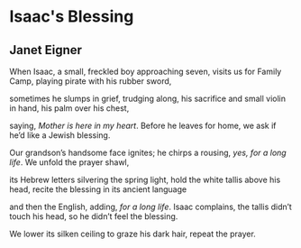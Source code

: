 # Isaac's Blessing
## Janet Eigner
When Isaac, a small, freckled boy
approaching seven, visits us for Family Camp,
playing pirate with his rubber sword,

sometimes he slumps in grief,
trudging along, his sacrifice and small violin
in hand, his palm over his chest,

saying, _Mother is here_
_in my heart_. Before he leaves for home,
we ask if he’d like a Jewish blessing.

Our grandson’s handsome face ignites;
he chirps a rousing, _yes, for a long life_.
We unfold the prayer shawl,

its Hebrew letters silvering the spring light,
hold the white tallis above his head,
recite the blessing in its ancient language

and then the English, adding, _for a long life_.
Isaac complains, the tallis didn’t
touch his head, so he didn’t feel the blessing.

We lower its silken ceiling
to graze his dark hair,
repeat the prayer.